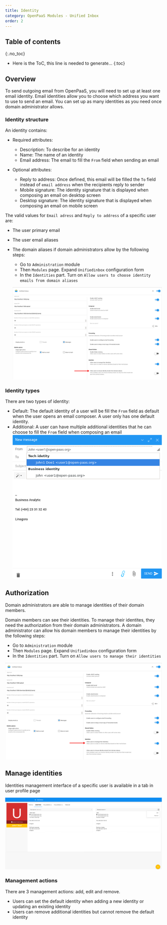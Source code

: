 ```yaml
---
title: Identity
category: OpenPaaS Modules - Unified Inbox
order: 2
---
```


## Table of contents
{:.no_toc}

* Here is the ToC, this line is needed to generate...
{:toc}

## Overview

To send outgoing email from OpenPaaS, you will need to set up at least one email identity. Email identities allow you to choose which address you want to use to send an email. You can set up as many identities as you need once domain administrator allows.

### Identity structure
An identity contains:
* Required attributes:
  - Description: To describe for an identity
  - Name: The name of an identity
  - Email address: The email to fill the `From` field when sending an email

* Optional attributes:
  - Reply to address: Once defined, this email will be filled the `To` field instead of `email address` when the recipients reply to sender
  - Mobile signature: The identity signature that is displayed when composing an email on desktop screen
  - Desktop signature: The identity signature that is displayed when composing an email on mobile screen

The valid values for `Email adress` and `Reply to address` of a specific user are:
- The user primary email
- The user email aliases
- The domain aliases if domain administrators allow by the following steps:
  - Go to `Administration` module
  - Then `Modules` page. Expand `Unifiedinbox` configuration form
  - In the `Identities` part. Turn on `Allow users to choose identity emails from domain aliases`

  ![unifiedinboxConfigFormDomainAliases](/images/modules/unifiedinbox/configFormDomainAliases.jpg)

### Identity types
There are two types of identity:
- Default: The default identity of a user will be fill the `From` field as default when the user opens an email composer. A user only has one default identity.
- Additional: A user can have multiple additional identities that he can choose to fill the `From` field when composing an email
  ![unifiedinboxConfigFormDomainAliases](/images/modules/unifiedinbox/composerChooseIdentity.png)

## Authorization

Domain administrators are able to manage identities of their domain members.

Domain members can see their identities. To manage their identites, they need the authorization from their domain administrators. A domain administrator can allow his domain members to manage their identities by the following steps:

- Go to `Administration` module
- Then `Modules` page. Expand `Unifiedinbox` configuration form
- In the `Identities` part. Turn on `Allow users to manage their identities`

![unifiedinboxConfigForm](/images/modules/unifiedinbox/configForm.jpg)

## Manage identities

Identities management interface of a specific user is available in a tab in user profile page

![identityTab](/images/modules/unifiedinbox/identityTab.png)

### Management actions
There are 3 management actions: add, edit and remove.
- Users can set the default identity when adding a new identity or updating an existing identity
- Users can remove additional identities but cannot remove the default identity